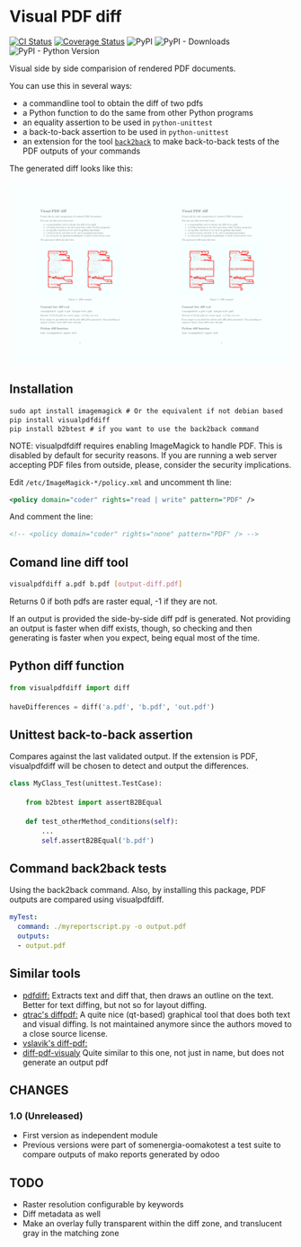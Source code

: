 # Visual PDF diff

[![CI Status](https://github.com/GuifiBaix/visualpdfdiff/actions/workflows/main.yml/badge.svg)](https://github.com/GuifiBaix/visualpdfdiff/actions/workflows/main.yml)
[![Coverage Status](https://coveralls.io/repos/github/GuifiBaix/visualpdfdiff/badge.svg?branch=master)](https://coveralls.io/github/GuifiBaix/visualpdfdiff?branch=master)
![PyPI](https://img.shields.io/pypi/v/visualpdfdiff)
![PyPI - Downloads](https://img.shields.io/pypi/dm/visualpdfdiff)
![PyPI - Python Version](https://img.shields.io/pypi/pyversions/visualpdfdiff)



Visual side by side comparision of rendered PDF documents.

You can use this in several ways:

- a commandline tool to obtain the diff of two pdfs
- a Python function to do the same from other Python programs
- an equality assertion to be used in `python-unittest`
- a back-to-back assertion to be used in `python-unittest`
- an extension for the tool [`back2back`](https://github.com/vokimon/back2back) to make back-to-back tests of the PDF outputs of your commands

The generated diff looks like this:

![Diff output example](docs/example.png)

## Installation

```
sudo apt install imagemagick # Or the equivalent if not debian based
pip install visualpdfdiff
pip install b2btest # if you want to use the back2back command
```

NOTE: visualpdfdiff requires enabling ImageMagick to handle PDF.
This is disabled by default for security reasons.
If you are running a web server accepting PDF files from outside,
please, consider the security implications.

Edit `/etc/ImageMagick-*/policy.xml` and 
uncomment th line:
```xml
<policy domain="coder" rights="read | write" pattern="PDF" />
```
And comment the line:
```xml
<!-- <policy domain="coder" rights="none" pattern="PDF" /> -->
```

## Comand line diff tool

```bash
visualpdfdiff a.pdf b.pdf [output-diff.pdf]
```

Returns 0 if both pdfs are raster equal, -1 if they are not.

If an output is provided the side-by-side diff pdf is generated.
Not providing an output is faster when diff exists, though,
so checking and then generating is faster when you expect, being equal most of the time.

## Python diff function

```python
from visualpdfdiff import diff

haveDifferences = diff('a.pdf', 'b.pdf', 'out.pdf')
```

## Unittest back-to-back assertion

Compares against the last validated output.
If the extension is PDF, visualpdfdiff will be chosen to detect and output the differences.

```python
class MyClass_Test(unittest.TestCase):

	from b2btest import assertB2BEqual

	def test_otherMethod_conditions(self):
		...
		self.assertB2BEqual('b.pdf')
```

## Command back2back tests

Using the back2back command.
Also, by installing this package, PDF outputs are compared using visualpdfdiff.

```yaml
myTest:
  command: ./myreportscript.py -o output.pdf
  outputs:
  - output.pdf
```

## Similar tools

- [pdfdiff:](https://github.com/JoshData/pdf-diff)
	Extracts text and diff that, then draws an outline on the text.
	Better for text diffing, but not so for layout diffing.
- [qtrac's diffpdf:](http://www.qtrac.eu/diffpdf-foss.html)
	A quite nice (qt-based) graphical tool that does both text and visual diffing.
	Is not maintained anymore since the authors moved to a close source license.
- [vslavik's diff-pdf:](https://vslavik.github.io/diff-pdf/)
- [diff-pdf-visualy](https://github.com/bgeron/diff-pdf-visually)
	Quite similar to this one, not just in name, but does not generate an output pdf


## CHANGES

### 1.0 (Unreleased)

- First version as independent module
- Previous versions were part of somenergia-oomakotest a test suite to compare outputs of mako reports generated by odoo

## TODO

- Raster resolution configurable by keywords
- Diff metadata as well
- Make an overlay fully transparent within the diff zone, and translucent gray in the matching zone



